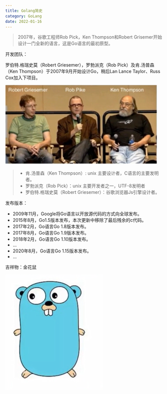 ```yaml
---
title: Golang简史
category: GoLang
date: 2022-01-16
---
```


> 2007年，谷歌工程师Rob Pick，Ken Thompson和Robert Grisemer开始设计一门全新的语言，这是Go语言的最初原型。

开发团队：

罗伯特.格瑞史莫（Robert Griesemer），罗勃派克（Rob Pick）及肯.汤普森（Ken Thompson）于2007年9月开始设计Go，稍后Lan Lance Taylor、Russ Cox加入下项目。

![image-20220116010625771](assets/image-20220116010625771.png)

> - 肯.汤普森（Ken Thompson）: unix 主要设计者，C语言的主要发明者。
> - 罗勃派克（Rob Pick）：unix 主要开发者之一，UTF-8发明者
> - 罗伯特.格瑞史莫（Robert Griesemer）：谷歌浏览器Js引擎设计者。

发布版本：

- 2009年11月，Google将Go语言以开放源代码的方式向全球发布。
- 2015年8月，Go1.5版本发布，本次更新中移除了最后残余的c代码。
- 2017年2月，Go语言Go 1.8版本发布。
- 2017年8月，Go语言Go 1.9版本发布。
- 2018年2月，Go语言Go 1.10版本发布。
- ...
- 2020年8月，Go语言Go 1.15版本发布。
- ...

吉祥物：金花鼠

![image-20220116011623821](assets/image-20220116011623821.png)